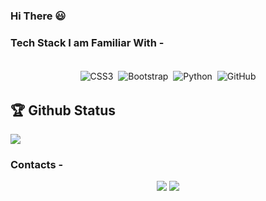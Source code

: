 ### Hi There 😃

### Tech Stack I am Familiar With -

<p align="center">
<br/>
<img alt="CSS3" src="https://img.shields.io/badge/css3%20-%231572B6.svg?&style=for-the-badge&logo=css3&logoColor=white" style="margin:2px;"/>
<img alt="Bootstrap" src="https://img.shields.io/badge/bootstrap%20-%23563D7C.svg?&style=for-the-badge&logo=bootstrap&logoColor=white" style="margin:2px;"/>
<img alt="Python" src="https://img.shields.io/badge/python%20-%2314354C.svg?&style=for-the-badge&logo=python&logoColor=white" style="margin:2px;"/>
<img alt="GitHub" src="https://img.shields.io/badge/github%20-%23121011.svg?&style=for-the-badge&logo=github&logoColor=white" style="margin:2px;"/>
<br/>
</p>

## 🏆 Github Status


<img  src="https://github-readme-streak-stats.herokuapp.com?user=Rituraj-M50&theme=dark" >
<br>


### Contacts -

<div align="center">
  
[<img src="https://img.shields.io/badge/Github-%23000000.svg?&style=for-the-badge&logo=github&logoColor=white">](https://github.com/Rituraj-M50)
[<img src="https://img.shields.io/badge/linkedin-%230077B5.svg?&style=for-the-badge&logo=linkedin&logoColor=white">](https://www.linkedin.com/in/rituraj-mahato/)
  
</div>

<!---
Rituraj-M50/Rituraj-M50 is a ✨ special ✨ repository because its `README.md` (this file) appears on your GitHub profile.
You can click the Preview link to take a look at your changes.
--->


<!--
- 👋 Hi, I’m @Rituraj-M50
- 👀 I’m interested in Software and Web Development.
- 🌱 I’m currently learning Web Development.
- 💞️ I’m looking to collaborate on Google Developer Student Club
- 📫 How to reach me rituraj.mahato2021@vitstudent.ac.in
-->
